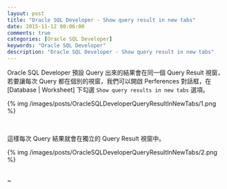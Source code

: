 ```yaml
---
layout: post
title: "Oracle SQL Developer - Show query result in new tabs"
date: 2015-11-12 00:06:00
comments: true
categories: [Oracle SQL Developer]
keywords: "Oracle SQL Developer"
description: "Oracle SQL Developer - Show query result in new tabs"
---
```


Oracle SQL Developer 預設 Query 出來的結果會在同一個 Query Result 視窗，若要讓每次 Query 都在個別的視窗，我們可以開啟 Perferences 對話框，在 [Database | Worksheet] 下勾選 `Show query results in new tabs` 選項。  

<!-- More -->

{% img /images/posts/OracleSQLDeveloperQueryResultInNewTabs/1.png %}

<br/>


這樣每次 Query 結果就會在獨立的 Query Result 視窗中。  

{% img /images/posts/OracleSQLDeveloperQueryResultInNewTabs/2.png %}

<br/>
~          
